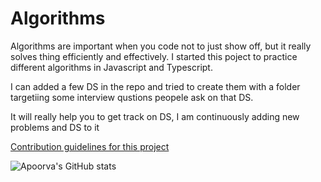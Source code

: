 # Algorithms

Algorithms are important when you code not to just show off, but it really solves thing efficiently and effectively. I started this poject to practice different algorithms in Javascript and Typescript. 

I can added a few DS in the repo and tried to create them with a folder targetiing some interview qustions peopele ask on that DS.

It will really help you to get track on DS, I am continuously adding new problems and DS to it

[Contribution guidelines for this project](./CONTRIBUTING.md)


![Apoorva's GitHub stats](https://github-readme-stats.vercel.app/api?username=apoorvachikara&show_icons=true&theme=radical)
